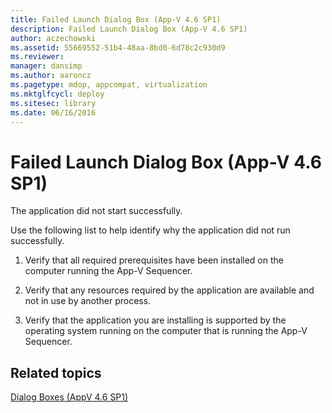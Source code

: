 ```yaml
---
title: Failed Launch Dialog Box (App-V 4.6 SP1)
description: Failed Launch Dialog Box (App-V 4.6 SP1)
author: aczechowski
ms.assetid: 55669552-51b4-48aa-8bd0-6d78c2c930d9
ms.reviewer: 
manager: dansimp
ms.author: aaroncz
ms.pagetype: mdop, appcompat, virtualization
ms.mktglfcycl: deploy
ms.sitesec: library
ms.date: 06/16/2016
---
```



# Failed Launch Dialog Box (App-V 4.6 SP1)


The application did not start successfully.

Use the following list to help identify why the application did not run successfully.

1.  Verify that all required prerequisites have been installed on the computer running the App-V Sequencer.

2.  Verify that any resources required by the application are available and not in use by another process.

3.  Verify that the application you are installing is supported by the operating system running on the computer that is running the App-V Sequencer.

## Related topics


[Dialog Boxes (AppV 4.6 SP1)](dialog-boxes--appv-46-sp1-.md)

 

 





